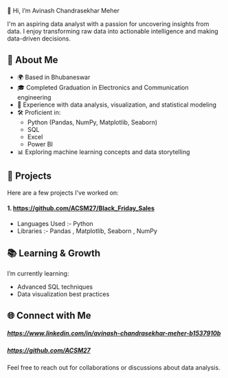 👋 Hi, I’m Avinash Chandrasekhar Meher 


I'm an aspiring data analyst with a passion for uncovering insights from data. I enjoy transforming raw data into actionable intelligence and making data-driven decisions.

## 🚀 About Me

- 🌍 Based in Bhubaneswar 
- 🎓 Completed Graduation in Electronics and Communication engineering 
- 💼 Experience with data analysis, visualization, and statistical modeling
- 🛠️ Proficient in:
  - Python (Pandas, NumPy, Matplotlib, Seaborn)
  - SQL
  - Excel
  - Power BI 
- 📊 Exploring machine learning concepts and data storytelling

## 🔧 Projects

Here are a few projects I've worked on:
#### 1.  https://github.com/ACSM27/Black_Friday_Sales
- Languages Used :- Python
- Libraries :- Pandas , Matplotlib, Seaborn , NumPy


## 📚 Learning & Growth

I’m currently learning:

- Advanced SQL techniques
- Data visualization best practices


## 🌐 Connect with Me

##### https://www.linkedin.com/in/avinash-chandrasekhar-meher-b1537910b
##### https://github.com/ACSM27

Feel free to reach out for collaborations or discussions about data analysis.

